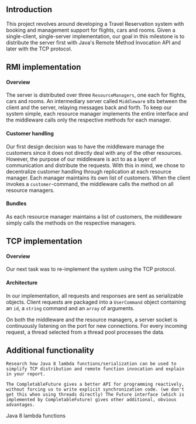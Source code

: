## Introduction
This project revolves around developing a Travel Reservation system with booking and management support for flights, cars and rooms. Given a single-client, single-server implementation, our goal in this milestone is to distribute the server first with Java's Remote Method Invocation API and later with the TCP protocol.

## RMI implementation
#### Overview
The server is distributed over three `ResourceManagers`, one each for flights, cars and rooms. An intermediary server called `Middleware` sits between the client and the server, relaying messages back and forth. To keep our system simple, each resource manager implements the entire interface and the middleware calls only the respective methods for each manager.

#### Customer handling
Our first design decision was to have the middleware manage the customers since it does not directly deal with any of the other resources. However, the purpose of our middleware is act to as a layer of communication and distribute the requests. With this in mind, we chose to decentralize customer handling through replication at each resource manager. Each manager maintains its own list of customers. When the client invokes a `customer`-command, the middleware calls the method on all resource managers.

#### Bundles
As each resource manager maintains a list of customers, the middleware simply calls the methods on the respective managers.

## TCP implementation
#### Overview
Our next task was to re-implement the system using the TCP protocol.

#### Architecture

In our implementation, all requests and responses are sent as serializable objects. Client requests are packaged into a `UserCommand` object containing an `id`, a `string` command and an `array` of arguments.

On both the middleware and the resource managers, a server socket is continuously listening on the port for new connections. For every incoming request, a thread selected from a thread pool processes the data.


## Additional functionality
`Research how Java 8 lambda functions/serialization can be used to simplify TCP distribution
and remote function invocation and explain in your report.`

`The CompletableFuture gives a better API for programming reactively, without forcing us to write explicit synchronization code. (we don't get this when using threads directly)
The Future interface (which is implemented by CompletableFuture) gives other additional, obvious advantages.`

Java 8 lambda functions
